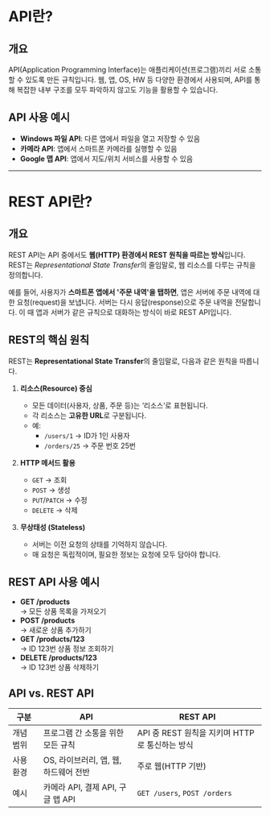 # API란?

## 개요

API(Application Programming Interface)는 애플리케이션(프로그램)끼리 서로 소통할 수 있도록 만든 규칙입니다.
웹, 앱, OS, HW 등 다양한 환경에서 사용되며, API를 통해 복잡한 내부 구조를 모두 파악하지 않고도 기능을 활용할 수 있습니다.

## API 사용 예시

- **Windows 파일 API**: 다른 앱에서 파일을 열고 저장할 수 있음
- **카메라 API**: 앱에서 스마트폰 카메라를 실행할 수 있음
- **Google 맵 API**: 앱에서 지도/위치 서비스를 사용할 수 있음

---

# REST API란?

## 개요

REST API는 API 중에서도 **웹(HTTP) 환경에서 REST 원칙을 따르는 방식**입니다. REST는 *Representational State Transfer*의 줄임말로, 웹 리소스를 다루는 규칙을 정의합니다. 

예를 들어, 사용자가 **스마트폰 앱에서 '주문 내역'을 탭하면**, 앱은 서버에 주문 내역에 대한 요청(request)을 보냅니다. 서버는 다시 응답(response)으로 주문 내역을 전달합니다. 이 때 앱과 서버가 같은 규칙으로 대화하는 방식이 바로 REST API입니다.  


## REST의 핵심 원칙

REST는 **Representational State Transfer**의 줄임말로, 다음과 같은 원칙을 따릅니다.

1. **리소스(Resource) 중심**  
   - 모든 데이터(사용자, 상품, 주문 등)는 ‘리소스’로 표현됩니다.  
   - 각 리소스는 **고유한 URL**로 구분됩니다.  
   - 예:  
     - `/users/1` → ID가 1인 사용자  
     - `/orders/25` → 주문 번호 25번  

2. **HTTP 메서드 활용**  
   - `GET` → 조회  
   - `POST` → 생성  
   - `PUT`/`PATCH` → 수정  
   - `DELETE` → 삭제  

3. **무상태성 (Stateless)**  
   - 서버는 이전 요청의 상태를 기억하지 않습니다.  
   - 매 요청은 독립적이며, 필요한 정보는 요청에 모두 담아야 합니다.  

## REST API 사용 예시
- **GET /products**  
  → 모든 상품 목록을 가져오기  
- **POST /products**  
  → 새로운 상품 추가하기  
- **GET /products/123**  
  → ID 123번 상품 정보 조회하기  
- **DELETE /products/123**  
  → ID 123번 상품 삭제하기

## API vs. REST API

| 구분 | API | REST API |
|------|-----|-----------|
| 개념 범위 | 프로그램 간 소통을 위한 모든 규칙 | API 중 REST 원칙을 지키며 HTTP로 통신하는 방식 |
| 사용 환경 | OS, 라이브러리, 앱, 웹, 하드웨어 전반 | 주로 웹(HTTP 기반) |
| 예시 | 카메라 API, 결제 API, 구글 맵 API | `GET /users`, `POST /orders` |
